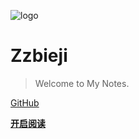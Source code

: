 ![logo](https://avatars.githubusercontent.com/u/49583025?s=400&u=f75a3f60b8aac87b8b6518cd80a64eee8021f7fb&v=4)

# Zzbieji

> Welcome to My Notes. 

[GitHub](https://github.com/Zzbieji/mynote)

[**开启阅读**](README.md)